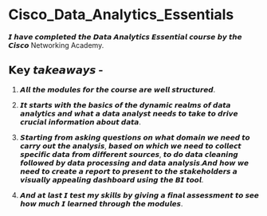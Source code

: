 # Cisco_Data_Analytics_Essentials

𝙄 𝙝𝙖𝙫𝙚 𝙘𝙤𝙢𝙥𝙡𝙚𝙩𝙚𝙙 𝙩𝙝𝙚 𝘿𝙖𝙩𝙖 𝘼𝙣𝙖𝙡𝙮𝙩𝙞𝙘𝙨 𝙀𝙨𝙨𝙚𝙣𝙩𝙞𝙖𝙡 𝙘𝙤𝙪𝙧𝙨𝙚 𝙗𝙮 𝙩𝙝𝙚 𝘾𝙞𝙨𝙘𝙤 Networking Academy.

## 𝗞𝗲𝘆 𝙩𝙖𝙠𝙚𝙖𝙬𝙖𝙮𝙨 -
1) 𝘼𝙡𝙡 𝙩𝙝𝙚 𝙢𝙤𝙙𝙪𝙡𝙚𝙨 𝙛𝙤𝙧 𝙩𝙝𝙚 𝙘𝙤𝙪𝙧𝙨𝙚 𝙖𝙧𝙚 𝙬𝙚𝙡𝙡 𝙨𝙩𝙧𝙪𝙘𝙩𝙪𝙧𝙚𝙙.

2) 𝙄𝙩 𝙨𝙩𝙖𝙧𝙩𝙨 𝙬𝙞𝙩𝙝 𝙩𝙝𝙚 𝙗𝙖𝙨𝙞𝙘𝙨 𝙤𝙛 𝙩𝙝𝙚 𝙙𝙮𝙣𝙖𝙢𝙞𝙘 𝙧𝙚𝙖𝙡𝙢𝙨 𝙤𝙛 𝙙𝙖𝙩𝙖 𝙖𝙣𝙖𝙡𝙮𝙩𝙞𝙘𝙨 𝙖𝙣𝙙 𝙬𝙝𝙖𝙩 𝙖 𝙙𝙖𝙩𝙖 𝙖𝙣𝙖𝙡𝙮𝙨𝙩 𝙣𝙚𝙚𝙙𝙨 𝙩𝙤 𝙩𝙖𝙠𝙚 𝙩𝙤 𝙙𝙧𝙞𝙫𝙚 𝙘𝙧𝙪𝙘𝙞𝙖𝙡 𝙞𝙣𝙛𝙤𝙧𝙢𝙖𝙩𝙞𝙤𝙣 𝙖𝙗𝙤𝙪𝙩 𝙙𝙖𝙩𝙖.

3) 𝙎𝙩𝙖𝙧𝙩𝙞𝙣𝙜 𝙛𝙧𝙤𝙢 𝙖𝙨𝙠𝙞𝙣𝙜 𝙦𝙪𝙚𝙨𝙩𝙞𝙤𝙣𝙨 𝙤𝙣 𝙬𝙝𝙖𝙩 𝙙𝙤𝙢𝙖𝙞𝙣 𝙬𝙚 𝙣𝙚𝙚𝙙 𝙩𝙤 𝙘𝙖𝙧𝙧𝙮 𝙤𝙪𝙩 𝙩𝙝𝙚 𝙖𝙣𝙖𝙡𝙮𝙨𝙞𝙨, 𝙗𝙖𝙨𝙚𝙙 𝙤𝙣 𝙬𝙝𝙞𝙘𝙝 𝙬𝙚 𝙣𝙚𝙚𝙙 𝙩𝙤 𝙘𝙤𝙡𝙡𝙚𝙘𝙩 𝙨𝙥𝙚𝙘𝙞𝙛𝙞𝙘 𝙙𝙖𝙩𝙖 𝙛𝙧𝙤𝙢 𝙙𝙞𝙛𝙛𝙚𝙧𝙚𝙣𝙩 𝙨𝙤𝙪𝙧𝙘𝙚𝙨, 𝙩𝙤 𝙙𝙤 𝙙𝙖𝙩𝙖 𝙘𝙡𝙚𝙖𝙣𝙞𝙣𝙜 𝙛𝙤𝙡𝙡𝙤𝙬𝙚𝙙 𝙗𝙮 𝙙𝙖𝙩𝙖 𝙥𝙧𝙤𝙘𝙚𝙨𝙨𝙞𝙣𝙜 𝙖𝙣𝙙 𝙙𝙖𝙩𝙖 𝙖𝙣𝙖𝙡𝙮𝙨𝙞𝙨.𝘼𝙣𝙙 𝙝𝙤𝙬 𝙬𝙚 𝙣𝙚𝙚𝙙 𝙩𝙤 𝙘𝙧𝙚𝙖𝙩𝙚 𝙖 𝙧𝙚𝙥𝙤𝙧𝙩 𝙩𝙤 𝙥𝙧𝙚𝙨𝙚𝙣𝙩 𝙩𝙤 𝙩𝙝𝙚 𝙨𝙩𝙖𝙠𝙚𝙝𝙤𝙡𝙙𝙚𝙧𝙨 𝙖 𝙫𝙞𝙨𝙪𝙖𝙡𝙡𝙮 𝙖𝙥𝙥𝙚𝙖𝙡𝙞𝙣𝙜 𝙙𝙖𝙨𝙝𝙗𝙤𝙖𝙧𝙙 𝙪𝙨𝙞𝙣𝙜 𝙩𝙝𝙚 𝘽𝙄 𝙩𝙤𝙤𝙡.

4) 𝘼𝙣𝙙 𝙖𝙩 𝙡𝙖𝙨𝙩 𝙄 𝙩𝙚𝙨𝙩 𝙢𝙮 𝙨𝙠𝙞𝙡𝙡𝙨 𝙗𝙮 𝙜𝙞𝙫𝙞𝙣𝙜 𝙖 𝙛𝙞𝙣𝙖𝙡 𝙖𝙨𝙨𝙚𝙨𝙨𝙢𝙚𝙣𝙩 𝙩𝙤 𝙨𝙚𝙚 𝙝𝙤𝙬 𝙢𝙪𝙘𝙝 𝙄 𝙡𝙚𝙖𝙧𝙣𝙚𝙙 𝙩𝙝𝙧𝙤𝙪𝙜𝙝 𝙩𝙝𝙚 𝙢𝙤𝙙𝙪𝙡𝙚𝙨.

